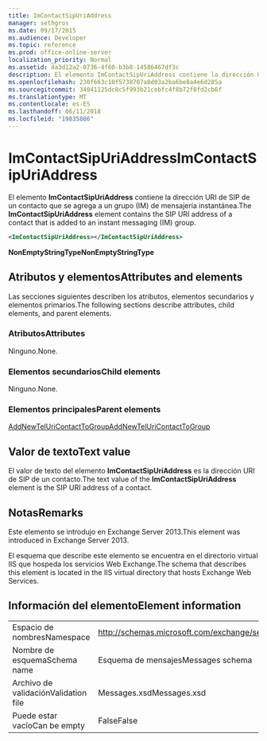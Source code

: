```yaml
---
title: ImContactSipUriAddress
manager: sethgros
ms.date: 09/17/2015
ms.audience: Developer
ms.topic: reference
ms.prod: office-online-server
localization_priority: Normal
ms.assetid: 4a3d12a2-0736-4f60-b3b8-14586467df3c
description: El elemento ImContactSipUriAddress contiene la dirección URI de SIP de un contacto que se agrega a un grupo (IM) de mensajería instantánea.
ms.openlocfilehash: 230f663c10f5738707a8d03a2ba6be8a4e6d285a
ms.sourcegitcommit: 34041125dc8c5f993b21cebfc4f8b72f0fd2cb6f
ms.translationtype: MT
ms.contentlocale: es-ES
ms.lasthandoff: 06/11/2018
ms.locfileid: "19835886"
---
```

# <a name="imcontactsipuriaddress"></a><span data-ttu-id="289d1-103">ImContactSipUriAddress</span><span class="sxs-lookup"><span data-stu-id="289d1-103">ImContactSipUriAddress</span></span>

<span data-ttu-id="289d1-104">El elemento **ImContactSipUriAddress** contiene la dirección URI de SIP de un contacto que se agrega a un grupo (IM) de mensajería instantánea.</span><span class="sxs-lookup"><span data-stu-id="289d1-104">The **ImContactSipUriAddress** element contains the SIP URI address of a contact that is added to an instant messaging (IM) group.</span></span> 
  
```XML
<ImContactSipUriAddress></ImContactSipUriAddress>
```

 <span data-ttu-id="289d1-105">**NonEmptyStringType**</span><span class="sxs-lookup"><span data-stu-id="289d1-105">**NonEmptyStringType**</span></span>
## <a name="attributes-and-elements"></a><span data-ttu-id="289d1-106">Atributos y elementos</span><span class="sxs-lookup"><span data-stu-id="289d1-106">Attributes and elements</span></span>

<span data-ttu-id="289d1-107">Las secciones siguientes describen los atributos, elementos secundarios y elementos primarios.</span><span class="sxs-lookup"><span data-stu-id="289d1-107">The following sections describe attributes, child elements, and parent elements.</span></span>
  
### <a name="attributes"></a><span data-ttu-id="289d1-108">Atributos</span><span class="sxs-lookup"><span data-stu-id="289d1-108">Attributes</span></span>

<span data-ttu-id="289d1-109">Ninguno.</span><span class="sxs-lookup"><span data-stu-id="289d1-109">None.</span></span>
  
### <a name="child-elements"></a><span data-ttu-id="289d1-110">Elementos secundarios</span><span class="sxs-lookup"><span data-stu-id="289d1-110">Child elements</span></span>

<span data-ttu-id="289d1-111">Ninguno.</span><span class="sxs-lookup"><span data-stu-id="289d1-111">None.</span></span>
  
### <a name="parent-elements"></a><span data-ttu-id="289d1-112">Elementos principales</span><span class="sxs-lookup"><span data-stu-id="289d1-112">Parent elements</span></span>

[<span data-ttu-id="289d1-113">AddNewTelUriContactToGroup</span><span class="sxs-lookup"><span data-stu-id="289d1-113">AddNewTelUriContactToGroup</span></span>](addnewteluricontacttogroup.md)
  
## <a name="text-value"></a><span data-ttu-id="289d1-114">Valor de texto</span><span class="sxs-lookup"><span data-stu-id="289d1-114">Text value</span></span>

<span data-ttu-id="289d1-115">El valor de texto del elemento **ImContactSipUriAddress** es la dirección URI de SIP de un contacto.</span><span class="sxs-lookup"><span data-stu-id="289d1-115">The text value of the **ImContactSipUriAddress** element is the SIP URI address of a contact.</span></span> 
  
## <a name="remarks"></a><span data-ttu-id="289d1-116">Notas</span><span class="sxs-lookup"><span data-stu-id="289d1-116">Remarks</span></span>

<span data-ttu-id="289d1-117">Este elemento se introdujo en Exchange Server 2013.</span><span class="sxs-lookup"><span data-stu-id="289d1-117">This element was introduced in Exchange Server 2013.</span></span>
  
<span data-ttu-id="289d1-118">El esquema que describe este elemento se encuentra en el directorio virtual IIS que hospeda los servicios Web Exchange.</span><span class="sxs-lookup"><span data-stu-id="289d1-118">The schema that describes this element is located in the IIS virtual directory that hosts Exchange Web Services.</span></span>
  
## <a name="element-information"></a><span data-ttu-id="289d1-119">Información del elemento</span><span class="sxs-lookup"><span data-stu-id="289d1-119">Element information</span></span>

|||
|:-----|:-----|
|<span data-ttu-id="289d1-120">Espacio de nombres</span><span class="sxs-lookup"><span data-stu-id="289d1-120">Namespace</span></span>  <br/> |http://schemas.microsoft.com/exchange/services/2006/messages  <br/> |
|<span data-ttu-id="289d1-121">Nombre de esquema</span><span class="sxs-lookup"><span data-stu-id="289d1-121">Schema name</span></span>  <br/> |<span data-ttu-id="289d1-122">Esquema de mensajes</span><span class="sxs-lookup"><span data-stu-id="289d1-122">Messages schema</span></span>  <br/> |
|<span data-ttu-id="289d1-123">Archivo de validación</span><span class="sxs-lookup"><span data-stu-id="289d1-123">Validation file</span></span>  <br/> |<span data-ttu-id="289d1-124">Messages.xsd</span><span class="sxs-lookup"><span data-stu-id="289d1-124">Messages.xsd</span></span>  <br/> |
|<span data-ttu-id="289d1-125">Puede estar vacío</span><span class="sxs-lookup"><span data-stu-id="289d1-125">Can be empty</span></span>  <br/> |<span data-ttu-id="289d1-126">False</span><span class="sxs-lookup"><span data-stu-id="289d1-126">False</span></span>  <br/> |
   

